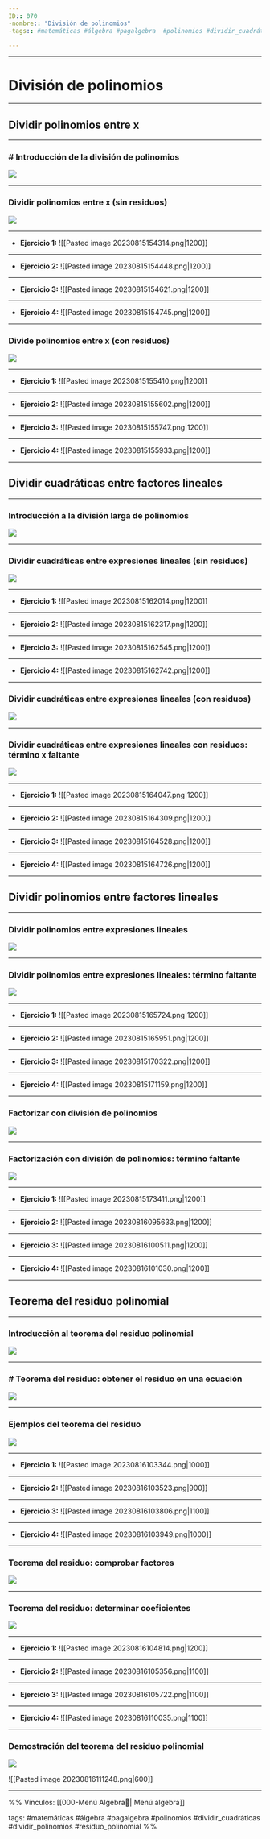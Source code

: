 ```yaml
---
ID:: 070
-nombre:: "División de polinomios"
-tags:: #matemáticas #álgebra #pagalgebra  #polinomios #dividir_cuadráticas #dividir_polinomios #residuo_polinomial 

---
```

___
# División de polinomios
___
## Dividir polinomios entre x
___
### # Introducción de la división de polinomios

![](https://www.youtube.com/watch?v=stFQ7TDaivc&t=311s)
___
### Dividir polinomios entre x (sin residuos)
![](https://www.youtube.com/watch?v=YYhAZuVvQ5w&t=234s)

___
- **Ejercicio 1:**
![[Pasted image 20230815154314.png|1200]]

___
- **Ejercicio 2:**
![[Pasted image 20230815154448.png|1200]]

___
- **Ejercicio 3:**
![[Pasted image 20230815154621.png|1200]]

___
- **Ejercicio 4:**
![[Pasted image 20230815154745.png|1200]]

___
### Divide polinomios entre x (con residuos)
![](https://www.youtube.com/watch?v=DDmbJXuUQEU&t=320s)
___
- **Ejercicio 1:**
![[Pasted image 20230815155410.png|1200]]

___
- **Ejercicio 2:**
![[Pasted image 20230815155602.png|1200]]

___
- **Ejercicio 3:**
![[Pasted image 20230815155747.png|1200]]

___
- **Ejercicio 4:**
![[Pasted image 20230815155933.png|1200]]

___

## Dividir cuadráticas entre factores lineales
___
### Introducción a la división larga de polinomios
![](https://www.youtube.com/watch?v=aboG4PF9v-E&t=709s)
___
###  Dividir cuadráticas entre expresiones lineales (sin residuos)

![](https://www.youtube.com/watch?v=Xhh_6yifuxE&t=262s)
___

- **Ejercicio 1:**
![[Pasted image 20230815162014.png|1200]]

___
- **Ejercicio 2:**
![[Pasted image 20230815162317.png|1200]]

___
- **Ejercicio 3:**
![[Pasted image 20230815162545.png|1200]]

___
- **Ejercicio 4:**
![[Pasted image 20230815162742.png|1200]]

___
### Dividir cuadráticas entre expresiones lineales (con residuos)
![](https://www.youtube.com/watch?v=vgmZ0UA2hrs&t=315s)
___
### Dividir cuadráticas entre expresiones lineales con residuos: término x faltante
![](https://www.youtube.com/watch?v=QGYENT3EFDo&t=314s)
___

- **Ejercicio 1:**
![[Pasted image 20230815164047.png|1200]]

___
- **Ejercicio 2:**
![[Pasted image 20230815164309.png|1200]]

___
- **Ejercicio 3:**
![[Pasted image 20230815164528.png|1200]]

___
- **Ejercicio 4:**
![[Pasted image 20230815164726.png|1200]]

___
## Dividir polinomios entre factores lineales
___
### Dividir polinomios entre expresiones lineales
![](https://www.youtube.com/watch?v=jpKHX1iu-B4&t=225s)
___
### Dividir polinomios entre expresiones lineales: término faltante
![](https://www.youtube.com/watch?v=imY0b4nADo4&t=280s)
___

- **Ejercicio 1:**
![[Pasted image 20230815165724.png|1200]]

___
- **Ejercicio 2:**
![[Pasted image 20230815165951.png|1200]]

___
- **Ejercicio 3:**
![[Pasted image 20230815170322.png|1200]]

___
- **Ejercicio 4:**
![[Pasted image 20230815171159.png|1200]]

___
### Factorizar con división de polinomios
![](https://www.youtube.com/watch?v=GhjMBGKKh5Y&t=303s)
___
### Factorización con división de polinomios: término faltante
![](https://www.youtube.com/watch?v=44nQZJErH8A&t=298s)

___
- **Ejercicio 1:**
![[Pasted image 20230815173411.png|1200]]

___
- **Ejercicio 2:**
![[Pasted image 20230816095633.png|1200]]

___
- **Ejercicio 3:**
![[Pasted image 20230816100511.png|1200]]

___
- **Ejercicio 4:**
![[Pasted image 20230816101030.png|1200]]

___
## Teorema del residuo polinomial
___
### Introducción al teorema del residuo polinomial
![](https://www.youtube.com/watch?v=tSJNVDiqCjU&t=404s)

___
### # Teorema del residuo: obtener el residuo en una ecuación
![](https://www.youtube.com/watch?v=HbCX9zaAwEU)

___
### Ejemplos del teorema del residuo
![](https://www.youtube.com/watch?v=OfresBnzDtM&t=276s)

___
- **Ejercicio 1:**
![[Pasted image 20230816103344.png|1000]]

___
- **Ejercicio 2:**
![[Pasted image 20230816103523.png|900]]

___
- **Ejercicio 3:**
![[Pasted image 20230816103806.png|1100]]

___
- **Ejercicio 4:**
![[Pasted image 20230816103949.png|1000]]

___
### Teorema del residuo: comprobar factores
![](https://www.youtube.com/watch?v=KZXYjzLXqKA&t=207s)

___
### Teorema del residuo: determinar coeficientes
![](https://www.youtube.com/watch?v=54QncVv-gtE&t=220s)

___
- **Ejercicio 1:**
![[Pasted image 20230816104814.png|1200]]

___
- **Ejercicio 2:**
![[Pasted image 20230816105356.png|1100]]

___
- **Ejercicio 3:**
![[Pasted image 20230816105722.png|1100]]

___
- **Ejercicio 4:**
![[Pasted image 20230816110035.png|1100]]

___
### Demostración del teorema del residuo polinomial
![](https://www.youtube.com/watch?v=t9-MPhZ4fcQ&t=343s)

![[Pasted image 20230816111248.png|600]]


___
%%
Vínculos:
[[000-Menú Algebra📃| Menú álgebra]] 

tags:
 #matemáticas #álgebra #pagalgebra  #polinomios #dividir_cuadráticas #dividir_polinomios #residuo_polinomial 
%%